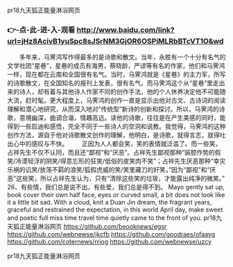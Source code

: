 
pr18九天狐正能量淋浴网页




### 👉-点-此-进-入-观看  http://www.baidu.com/link?url=jHz8AcivB1yuSpc8sJSrNM3GjOR6OSPiMLRbBTcVT1O&wd




　　多年来，马霁鸿写作得最多的是诗歌和散文。当年，永胜有一个十分有名气的文学社团“星巷”，星巷的成员有海男，蔡晓龄，严谅等有名的作家，他们和马霁鸿一样，现在都在云南和全国很有名气。当时，马霁鸿就是《星巷》的主力军，所写的诗歌散文，在全国知名的报刊上发表，很有名气。而马霁鸿这个从“星巷”里走出来的诗人，却有着与其他诗人作家不同的创作手法，他的个人休养决定他不可能随大流，赶时髦。更大程度上，马霁鸿的创作一直是显示出他对古文、古诗词的阅读理解和潜心地研究，从而深入地对“传统型”新诗的创新和探讨。所以，马霁鸿的诗歌，意境幽深，曲调合谐，情趣高远。读他的诗歌，往往是在产生美感的同时，能得到一些启迪和感悟，完全不同于一些诗人的空洞和说教。我觉得，马霁鸿的这种创作方法，源自于他对诗歌散文创作的理解，他明白，是诗歌，就得言志，就得吐出心中的感叹与不快。
　　正因为人人都会笑，笑的表情就泛滥了。而一些笑，占祥先生不仅不认同，而且还“鄙视”和“厌恶”。占祥先生鄙视那种“装腔作势的假笑/冷漠轻浮的阴笑/得意忘形的狂笑/低俗的皮笑肉不笑”；占祥先生厌恶那种“幸灾乐祸的讥笑/放荡不羁的浪笑/狐假虎威的笑/笑里藏刀的奸笑。”因为“鄙视”和“厌恶”这些笑，所以占祥先生认为，只有“清除这些笑的垃圾，才能露出纯净的微笑。”
	26、有些情，我们总是说不出，有些爱，我们总是得不到。
Mayo gently sat up, book cover their own half face, eyes or curved small, a bit does not look like it a little bit sad.
With a cloud, knit a Duan Jin dream, the fragrant years, graceful and restrained the expectation, in this world April day, make sweet and poetic full miss time travel time quietly came to the front of you.
pr18九天狐正能量淋浴网页 https://github.com/beooknews/egsr
https://github.com/webnewse/jkcfb
https://github.com/goodraes/ofaayg
https://github.com/coternews/rriog
https://github.com/webnewse/uzcy





pr18九天狐正能量淋浴网页
